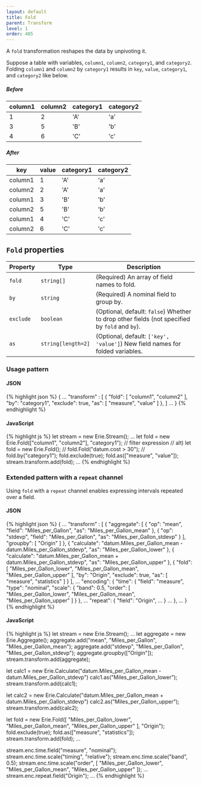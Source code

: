 ```yaml
---
layout: default
title: Fold
parent: Transform
level: 1
order: 405
---
```


A `fold` transformation reshapes the data by unpivoting it.

Suppose a table with variables, `column1`, `column2`, `category1`, and `category2`.
Folding `column1` and `column2` by `category1` results in `key`, `value`, `category1`, and `category2` like below.

##### Before

| column1 | column2 | category1 | category2 |
| ------- | ------- | --------- | --------- |
| 1 | 2 | 'A' | 'a' |
| 3 | 5 | 'B' | 'b' |
| 4 | 6 | 'C' | 'c' |

##### After

| key | value | category1 | category2 |
| --- | ----- | --------- | --------- |
| column1 | 1 | 'A' | 'a' |
| column2 | 2 | 'A' | 'a' |
| column1 | 3 | 'B' | 'b' |
| column2 | 5 | 'B' | 'b' |
| column1 | 4 | 'C' | 'c' |
| column2 | 6 | 'C' | 'c' |

## `Fold` properties

| Property | Type | Description |
| -------- | ---- | ----------- |
| `fold` | `string[]` | (Required) An array of field names to fold. |
| `by` | `string` | (Required) A nominal field to group by. |
| `exclude` | `boolean` | (Optional, default: `false`) Whether to drop other fields (not specified by `fold` and `by`). |
| `as` | `string[length=2]` | (Optional, default: `['key', 'value']`) New field names for folded variables. |

### Usage pattern

<code-groups>
<code-group>
<h4>JSON</h4>
{% highlight json %}
{
  ...
  "transform" : [
    {
      "fold": [
        "column1", "column2"
      ],
      "by": "category1",
      "exclude": true,
      "as": [
        "measure", "value"
      ]
    },
  ]
  ...
}
{% endhighlight %}
</code-group>
<code-group>
<h4>JavaScript</h4>
{% highlight js %}
let stream = new Erie.Stream();
...
let fold = new Erie.Fold(["column1", "column2"], "category1"); // filter expression
// alt) let fold = new Erie.Fold();
//      fold.Fold("datum.cost > 30");
//      fold.by("category1");
fold.exclude(true);
fold.as(["measure", "value"]);
stream.transform.add(fold);
...
{% endhighlight %}
</code-group>
</code-groups>

### Extended pattern with a `repeat` channel

Using `fold` with a `repeat` channel enables expressing intervals repeated over a field.

<code-groups>
<code-group>
<h4>JSON</h4>
{% highlight json %}
{
  ...
  "transform" : [
    {
      "aggregate": [
        {
          "op": "mean",
          "field": "Miles_per_Gallon",
          "as": "Miles_per_Gallon_mean"
        },
        {
          "op": "stdevp",
          "field": "Miles_per_Gallon",
          "as": "Miles_per_Gallon_stdevp"
        }
      ],
      "groupby": [
        "Origin"
      ]
    },
    {
      "calculate": "datum.Miles_per_Gallon_mean - datum.Miles_per_Gallon_stdevp",
      "as": "Miles_per_Gallon_lower"
    },
    {
      "calculate": "datum.Miles_per_Gallon_mean + datum.Miles_per_Gallon_stdevp",
      "as": "Miles_per_Gallon_upper"
    },
    {
      "fold": [
        "Miles_per_Gallon_lower",
        "Miles_per_Gallon_mean",
        "Miles_per_Gallon_upper"
      ],
      "by": "Origin",
      "exclude": true,
      "as": [
        "measure",
        "statistics"
      ]
    }
  ],
  ...
  "encoding": {
    "time": {
      "field": "measure",
      "type": "nominal",
      "scale": {
        "band": 0.5,
        "order": [
          "Miles_per_Gallon_lower",
          "Miles_per_Gallon_mean",
          "Miles_per_Gallon_upper"
        ]
      }
    },
    ...
    "repeat": {
      "field": "Origin",
      ...
    }
    ...
  },
  ...
}
{% endhighlight %}
</code-group>
<code-group>
<h4>JavaScript</h4>
{% highlight js %}
let stream = new Erie.Stream();
...
let aggregate = new Erie.Aggregate();
aggregate.add("mean", "Miles_per_Gallon", "Miles_per_Gallon_mean");
aggregate.add("stdevp", "Miles_per_Gallon", "Miles_per_Gallon_stdevp");
aggregate.groupby(["Origin"]);
stream.transform.add(aggregate);

let calc1 = new Erie.Calculate("datum.Miles_per_Gallon_mean - datum.Miles_per_Gallon_stdevp")
calc1.as("Miles_per_Gallon_lower");
stream.transform.add(calc1);

let calc2 = new Erie.Calculate("datum.Miles_per_Gallon_mean + datum.Miles_per_Gallon_stdevp")
calc2.as("Miles_per_Gallon_upper");
stream.transform.add(calc2);

let fold = new Erie.Fold([
  "Miles_per_Gallon_lower",
  "Miles_per_Gallon_mean",
  "Miles_per_Gallon_upper"
], "Origin");
fold.exclude(true);
fold.as(["measure", "statistics"]);
stream.transform.add(fold);
...

stream.enc.time.field("measure", "nominal");
stream.enc.time.scale("timing", "relative");
stream.enc.time.scale("band", 0.5);
stream.enc.time.scale("order", [
  "Miles_per_Gallon_lower",
  "Miles_per_Gallon_mean",
  "Miles_per_Gallon_upper"
]);
...
stream.enc.repeat.field("Origin");
...
{% endhighlight %}
</code-group>
</code-groups>
